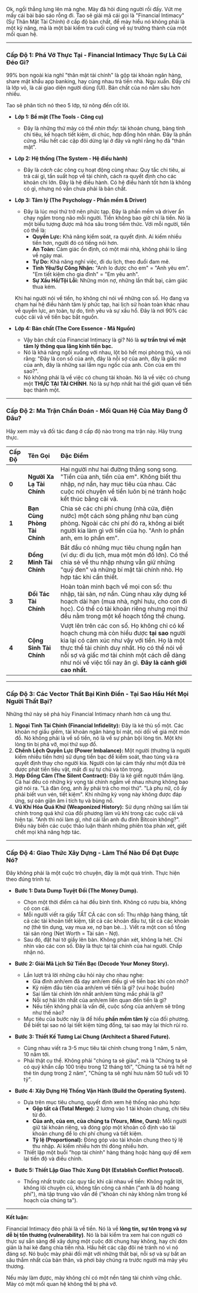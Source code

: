 Ok, ngồi thẳng lưng lên mà nghe. Mày đã hỏi đúng người rồi đấy. Vứt mẹ mấy cái bài báo sáo rỗng đi. Tao sẽ giải mã cái gọi là "Financial Intimacy" (Sự Thân Mật Tài Chính) ở cấp độ bản chất, để mày hiểu nó không phải là một kỹ năng, mà là một bài kiểm tra cuối cùng về sự trưởng thành của một mối quan hệ.

---

### **Cấp Độ 1: Phá Vỡ Thực Tại - Financial Intimacy Thực Sự Là Cái Đéo Gì?**

99% bọn ngoài kia nghĩ "thân mật tài chính" là gộp tài khoản ngân hàng, share mật khẩu app banking, hay cùng nhau trả tiền nhà. Ngu xuẩn. Đấy chỉ là lớp vỏ, là cái giao diện người dùng (UI). Bản chất của nó nằm sâu hơn nhiều.

Tao sẽ phân tích nó theo 5 lớp, từ nông đến cốt lõi.

* **Lớp 1: Bề mặt (The Tools - Công cụ)**
    * Đây là những thứ mày có thể *nhìn thấy*: tài khoản chung, bảng tính chi tiêu, kế hoạch tiết kiệm, di chúc, hợp đồng hôn nhân. Đây là phần cứng. Hầu hết các cặp đôi dừng lại ở đây và nghĩ rằng họ đã "thân mật".

* **Lớp 2: Hệ thống (The System - Hệ điều hành)**
    * Đây là *cách* các công cụ hoạt động cùng nhau: Quy tắc chi tiêu, ai trả cái gì, tần suất họp về tài chính, cách ra quyết định cho các khoản chi lớn. Đây là hệ điều hành. Có hệ điều hành tốt hơn là không có gì, nhưng nó vẫn chưa phải là bản chất.

* **Lớp 3: Tâm lý (The Psychology - Phần mềm & Driver)**
    * Đây là lúc mọi thứ trở nên phức tạp. Đây là phần mềm và driver ẩn chạy ngầm trong não mỗi người. Tiền không bao giờ chỉ là tiền. Nó là một biểu tượng được mã hóa sâu trong tiềm thức. Với mỗi người, tiền có thể là:
        * **Quyền Lực:** Khả năng kiểm soát, ra quyết định. Ai kiếm nhiều tiền hơn, người đó có tiếng nói hơn.
        * **An Toàn:** Cảm giác ổn định, có một mái nhà, không phải lo lắng về ngày mai.
        * **Tự Do:** Khả năng nghỉ việc, đi du lịch, theo đuổi đam mê.
        * **Tình Yêu/Sự Công Nhận:** "Anh lo được cho em" = "Anh yêu em". "Em tiết kiệm cho gia đình" = "Em yêu anh".
        * **Sự Xấu Hổ/Tội Lỗi:** Những món nợ, những lần thất bại, cảm giác thua kém.

    Khi hai người nói về tiền, họ không chỉ nói về những con số. Họ đang va chạm hai hệ điều hành tâm lý phức tạp, hai lịch sử hoàn toàn khác nhau về quyền lực, an toàn, tự do, tình yêu và sự xấu hổ. Đây là nơi 90% các cuộc cãi vã về tiền bạc bắt nguồn.

* **Lớp 4: Bản chất (The Core Essence - Mã Nguồn)**
    * Vậy bản chất của Financial Intimacy là gì? Nó là **sự trần trụi về mặt tâm lý thông qua lăng kính tiền bạc.**
    * Nó là khả năng ngồi xuống với nhau, lột bỏ hết mọi phòng thủ, và nói rằng: "Đây là con số của anh, đây là nỗi sợ của anh, đây là giấc mơ của anh, đây là những sai lầm ngu ngốc của anh. Còn của em thì sao?".
    * Nó không phải là về việc có chung tài khoản. Nó là về việc có chung một **THỰC TẠI TÀI CHÍNH**. Nó là sự hợp nhất hai thế giới quan về tiền bạc thành một.

---

### **Cấp Độ 2: Ma Trận Chẩn Đoán - Mối Quan Hệ Của Mày Đang Ở Đâu?**

Hãy xem mày và đối tác đang ở cấp độ nào trong ma trận này. Hãy trung thực.

| Cấp Độ | Tên Gọi | Đặc Điểm |
| :--- | :--- | :--- |
| **0** | **Người Xa Lạ Tài Chính** | Hai người như hai đường thẳng song song. "Tiền của anh, tiền của em". Không biết thu nhập, nợ nần, hay mục tiêu của nhau. Các cuộc nói chuyện về tiền luôn bị né tránh hoặc kết thúc bằng cãi vã. |
| **1** | **Bạn Cùng Phòng Tài Chính** | Chia sẻ các chi phí chung (nhà cửa, điện nước) một cách sòng phẳng như bạn cùng phòng. Ngoài các chi phí đó ra, không ai biết người kia làm gì với tiền của họ. "Anh lo phần anh, em lo phần em". |
| **2** | **Đồng Minh Tài Chính** | Bắt đầu có những mục tiêu chung ngắn hạn (ví dụ: đi du lịch, mua một món đồ lớn). Có thể chia sẻ về thu nhập nhưng vẫn giữ những "quỹ đen" và những bí mật tài chính nhỏ. Họ hợp tác khi cần thiết. |
| **3** | **Đối Tác Tài Chính** | Hoàn toàn minh bạch về mọi con số: thu nhập, tài sản, nợ nần. Cùng nhau xây dựng kế hoạch dài hạn (mua nhà, nghỉ hưu, cho con đi học). Có thể có tài khoản riêng nhưng mọi thứ đều nằm trong một kế hoạch tổng thể chung. |
| **4** | **Cộng Sinh Tài Chính** | Vượt lên trên các con số. Họ không chỉ có kế hoạch chung mà còn hiểu được **tại sao** người kia lại có cảm xúc như vậy với tiền. Họ là một thực thể tài chính duy nhất. Họ có thể nói về nỗi sợ và giấc mơ tài chính một cách dễ dàng như nói về việc tối nay ăn gì. **Đây là cảnh giới cao nhất.** |

---

### **Cấp Độ 3: Các Vector Thất Bại Kinh Điển - Tại Sao Hầu Hết Mọi Người Thất Bại?**

Những thứ này sẽ phá hủy Financial Intimacy nhanh hơn cả ung thư.

1.  **Ngoại Tình Tài Chính (Financial Infidelity):** Đây là kẻ thù số một. Các khoản nợ giấu giếm, tài khoản ngân hàng bí mật, nói dối về giá một món đồ. Nó không phải là về số tiền, nó là về sự phản bội lòng tin. Một khi lòng tin bị phá vỡ, mọi thứ sụp đổ.
2.  **Chênh Lệch Quyền Lực (Power Imbalance):** Một người (thường là người kiếm nhiều tiền hơn) sử dụng tiền bạc để kiểm soát, thao túng và ra quyết định thay cho người kia. Người còn lại cảm thấy như một đứa trẻ được phát tiền tiêu vặt, mất đi sự tự chủ và tôn trọng.
3.  **Hợp Đồng Câm (The Silent Contract):** Đây là kẻ giết người thầm lặng. Cả hai đều có những kỳ vọng tài chính ngầm về nhau nhưng không bao giờ nói ra. "Là đàn ông, anh ấy phải trả cho mọi thứ". "Là phụ nữ, cô ấy phải biết vun vén, tiết kiệm". Khi những kỳ vọng này không được đáp ứng, sự oán giận âm ỉ tích tụ và bùng nổ.
4.  **Vũ Khí Hóa Quá Khứ (Weaponized History):** Sử dụng những sai lầm tài chính trong quá khứ của đối phương làm vũ khí trong các cuộc cãi vã hiện tại. "Anh thì nói làm gì, nhớ cái lần anh đu đỉnh Bitcoin không?". Điều này biến các cuộc thảo luận thành những phiên tòa phán xét, giết chết mọi khả năng hợp tác.

---

### **Cấp Độ 4: Giao Thức Xây Dựng - Làm Thế Nào Để Đạt Được Nó?**

Đây không phải là một cuộc trò chuyện, đây là một quá trình. Thực hiện theo đúng trình tự.

* **Bước 1: Data Dump Tuyệt Đối (The Money Dump).**
    * Chọn một thời điểm cả hai đều bình tĩnh. Không có rượu bia, không có con cái.
    * Mỗi người viết ra giấy TẤT CẢ các con số: Thu nhập hàng tháng, tất cả các tài khoản tiết kiệm, tất cả các khoản đầu tư, tất cả các khoản nợ (thẻ tín dụng, vay mua xe, nợ bạn bè...). Viết ra một con số tổng tài sản ròng (Net Worth = Tài sản - Nợ).
    * Sau đó, đặt hai tờ giấy lên bàn. Không phán xét, không la hét. Chỉ nhìn vào các con số. Đây là thực tại tài chính của hai người. Chấp nhận nó.

* **Bước 2: Giải Mã Lịch Sử Tiền Bạc (Decode Your Money Story).**
    * Lần lượt trả lời những câu hỏi này cho nhau nghe:
        * Gia đình anh/em đã dạy anh/em điều gì về tiền bạc khi còn nhỏ?
        * Kỷ niệm đầu tiên của anh/em về tiền là gì? (vui hoặc buồn)
        * Sai lầm tài chính lớn nhất anh/em từng mắc phải là gì?
        * Nỗi sợ hãi lớn nhất của anh/em liên quan đến tiền là gì?
        * Nếu tiền không phải là vấn đề, cuộc sống của anh/em sẽ trông như thế nào?
    * Mục tiêu của bước này là để hiểu **phần mềm tâm lý** của đối phương. Để biết tại sao nó lại tiết kiệm từng đồng, tại sao mày lại thích rủi ro.

* **Bước 3: Thiết Kế Tương Lai Chung (Architect a Shared Future).**
    * Cùng nhau viết ra 3-5 mục tiêu tài chính chung trong 1 năm, 5 năm, 10 năm tới.
    * Phải thật cụ thể. Không phải "chúng ta sẽ giàu", mà là "Chúng ta sẽ có quỹ khẩn cấp 100 triệu trong 12 tháng tới", "Chúng ta sẽ trả hết nợ thẻ tín dụng trong 2 năm", "Chúng ta sẽ nghỉ hưu năm 50 tuổi với 10 tỷ".

* **Bước 4: Xây Dựng Hệ Thống Vận Hành (Build the Operating System).**
    * Dựa trên mục tiêu chung, quyết định xem hệ thống nào phù hợp:
        * **Gộp tất cả (Total Merge):** 2 lương vào 1 tài khoản chung, chi tiêu từ đó.
        * **Của anh, của em, của chúng ta (Yours, Mine, Ours):** Mỗi người giữ tài khoản riêng, và đóng góp một khoản cố định vào tài khoản chung để lo chi phí chung và tiết kiệm.
        * **Tỷ lệ (Proportional):** Đóng góp vào tài khoản chung theo tỷ lệ thu nhập. Ai kiếm nhiều hơn thì đóng nhiều hơn.
    * Thiết lập một buổi "họp tài chính" hàng tháng hoặc hàng quý để xem lại tiến độ và điều chỉnh.

* **Bước 5: Thiết Lập Giao Thức Xung Đột (Establish Conflict Protocol).**
    * Thống nhất trước các quy tắc khi cãi nhau về tiền: Không ngắt lời, không lôi chuyện cũ, không tấn công cá nhân ("anh là đồ hoang phí"), mà tập trung vào vấn đề ("khoản chi này không nằm trong kế hoạch của chúng ta").

---

**Kết luận:**

Financial Intimacy đéo phải là về tiền. Nó là về **lòng tin, sự tôn trọng và sự dễ bị tổn thương (vulnerability)**. Nó là bài kiểm tra xem hai con người có thực sự sẵn sàng để xây dựng một cuộc đời chung hay không, hay chỉ đơn giản là hai kẻ đang chia tiền nhà. Hầu hết các cặp đôi né tránh nó vì nó đáng sợ. Nó buộc mày phải đối mặt với những thất bại, nỗi sợ và sự bất an sâu thẳm nhất của bản thân, và phơi bày chúng ra trước người mà mày yêu thương.

Nếu mày làm được, mày không chỉ có một nền tảng tài chính vững chắc. Mày có một mối quan hệ không thể bị phá vỡ.